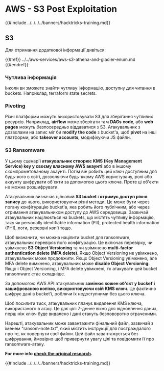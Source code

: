 # AWS - S3 Post Exploitation

{{#include ../../../../banners/hacktricks-training.md}}

## S3

Для отримання додаткової інформації дивіться:

{{#ref}}
../../aws-services/aws-s3-athena-and-glacier-enum.md
{{#endref}}

### Чутлива інформація

Інколи ви зможете знайти чутливу інформацію, доступну для читання в buckets. Наприклад, terraform state secrets.

### Pivoting

Різні платформи можуть використовувати S3 для зберігання чутливих ресурсів. Наприклад, **airflow** може зберігати там **DAGs** **code**, або **web pages** можуть безпосередньо віддаватися з S3. Атакувальник з дозволами на запис міг би **modify the code** з bucket'а, щоб **pivot** на інші платформи, або **takeover accounts**, модифікуючи JS файли.

### S3 Ransomware

У цьому сценарії **атакувальник створює KMS (Key Management Service) key у своєму власному AWS акаунті** або в іншому скомпрометованому акаунті. Потім він робить цей ключ доступним для будь-кого в світі, дозволяючи будь-якому AWS користувачу, ролі або акаунту шифрувати об'єкти за допомогою цього ключа. Проте ці об'єкти не можна розшифрувати.

Атакувальник визначає цільовий **S3 bucket і отримує доступ рівня запису** до нього, використовуючи різні методи. Це може бути через погану конфігурацію bucket'а, яка робить його публічним, або через отримання атакувальником доступу до AWS середовища. Зазвичай атакувальник націлюється на buckets, що містять чутливу інформацію, таку як personally identifiable information (PII), protected health information (PHI), логи, резервні копії тощо.

Щоб визначити, чи можна націлити bucket для ransomware, атакувальник перевіряє його конфігурацію. Це включає перевірку, чи увімкнено **S3 Object Versioning** та чи увімкнено **multi-factor authentication delete (MFA delete)**. Якщо Object Versioning не увімкнено, атакувальник може продовжити. Якщо Object Versioning увімкнено, але MFA delete вимкнено, атакувальник може **disable Object Versioning**. Якщо і Object Versioning, і MFA delete увімкнені, то атакувати цей bucket ransomware стає складніше.

За допомогою AWS API атакувальник **замінює кожен об'єкт у bucket'і зашифрованою копією, використовуючи свій KMS ключ**. Це фактично шифрує дані в bucket'і, роблячи їх недоступними без цього ключа.

Щоб посилити тиск, атакувальник планує видалення KMS ключа, використаного в атаці. Це дає цілі 7-денне вікно для відновлення даних, перш ніж ключ буде видалено і дані стануть безповоротно втраченими.

Нарешті, атакувальник може завантажити фінальний файл, зазвичай з іменем "ransom-note.txt", який містить інструкції для постраждалого про те, як повернути свої файли. Цей файл завантажується без шифрування, ймовірно щоб привернути увагу цілі та повідомити її про ransomware-атаку.

**For more info** [**check the original research**](https://rhinosecuritylabs.com/aws/s3-ransomware-part-1-attack-vector/)**.**

{{#include ../../../../banners/hacktricks-training.md}}
